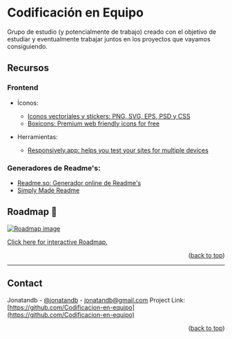 <div id="top"></div>


# Codificación en Equipo

Grupo de estudio (y potencialmente de trabajo) creado con el objetivo de estudiar y eventualmente trabajar juntos en los proyectos que vayamos consiguiendo.


## Recursos

### Frontend

- Íconos:
    - [Iconos vectoriales y stickers: PNG, SVG, EPS, PSD y CSS](https://www.flaticon.es/)
    - [Boxicons: Premium web friendly icons for free](https://boxicons.com/?query=home)

- Herramientas:
    - [Responsively.app: helps you test your sites for multiple devices](https://responsively.app/)

### Generadores de Readme's:

 - [Readme.so: Generador online de Readme's](https://readme.so/es)
 - [Simply Made Readme](https://simplymadereadme.com/)



## Roadmap 🧭

[![Roadmap image](https://github.com/user-attachments/assets/625cb0c2-4ac1-4802-8a40-a35708b00758)](https://roadmap.sh/r/adquirir--reforzar--dominar)

<a href="https://roadmap.sh/r/adquirir--reforzar--dominar" target="_blank">Click here for interactive Roadmap.</a>
<p align="right">(<a href="#top">back to top</a>)</p>



---

## Contact
Jonatandb - [@jonatandb](https://twitter.com/jonatandb) - jonatandb@gmail.com
Project Link: [https://github.com/Codificacion-en-equipo](https://github.com/Codificacion-en-equipo)
<p align="right">(<a href="#top">back to top</a>)</p>
